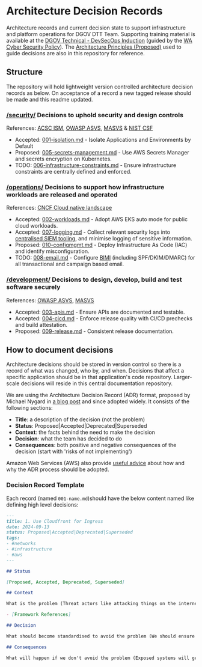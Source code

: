 # Architecture Decision Records

Architecture records and current decision state to support infrastructure and platform operations for DGOV DTT Team. Supporting training material is available at the
[DGOV Technical - DevSecOps Induction](https://soc.cyber.wa.gov.au/training/devsecops-induction/) (guided by the [WA Cyber Security Policy](https://www.wa.gov.au/government/publications/2024-wa-government-cyber-security-policy)). The [Architecture Principles (Proposed)](./architecture-principles.md) used to guide decisions are also in this repository for reference.

## Structure

The repository will hold lightweight version controlled architecture decision records as below. On acceptance of a record a new tagged release should be made and this readme updated.

### [/security/](/security/) Decisions to uphold security and design controls

References: [ACSC ISM](https://www.cyber.gov.au/resources-business-and-government/essential-cyber-security/ism), [OWASP ASVS](https://owasp.org/www-project-application-security-verification-standard/), [MASVS](https://mas.owasp.org/MASVS/) & [NIST CSF](https://www.nist.gov/cyberframework)

- Accepted: [001-isolation.md](security/001-isolation.md) - Isolate Applications and Environments by Default
- Proposed: [005-secrets-management.md](security/005-secrets-management.md) - Use AWS Secrets Manager and secrets encryption on Kubernetes.
- TODO: [006-infrastructure-constraints.md](security/006-infrastructure-constraints.md) - Ensure infrastructure constraints are centrally defined and enforced.

### [/operations/](/operations/) Decisions to support how infrastructure workloads are released and operated

References: [CNCF Cloud native landscape](https://landscape.cncf.io/)

- Accepted: [002-workloads.md](operations/002-workloads.md) - Adopt AWS EKS auto mode for public cloud workloads.
- Accepted: [007-logging.md](operations/007-logging.md) - Collect relevant security logs into [centralised SIEM tooling](https://soc.cyber.wa.gov.au/onboarding/sentinel-guidance/), and minimise logging of sensitive information.
- Proposed: [010-configmgmt.md](operations/010-configmgmt.md) - Deploy Infrastructure As Code (IAC) and identify misconfiguration.
- TODO: [008-email.md](operations/008-email.md) - Configure [BIMI](https://bimigroup.org) (including SPF/DKIM/DMARC) for all transactional and campaign based email.

### [/development/](/development/) Decisions to design, develop, build and test software securely

References: [OWASP ASVS](https://owasp.org/www-project-application-security-verification-standard/), [MASVS](https://mas.owasp.org/MASVS/)

- Accepted: [003-apis.md](development/003-apis.md) - Ensure APIs are documented and testable.
- Accepted: [004-cicd.md](development/004-cicd.md) - Enforce release quality with CI/CD prechecks and build attestation.
- Proposed: [009-release.md](development/009-release.md) - Consistent release documentation.

## How to document decisions

Architecture decisions should be stored in version control so there is a record of what was changed, who by, and when. Decisions that affect a specific application should be in that application's code repository. Larger-scale decisions will reside in this central documentation repository.

We are using the Architecture Decision Record (ADR) format, proposed by Michael Nygard in [a blog post](https://cognitect.com/blog/2011/11/15/documenting-architecture-decisions) and since adopted widely. It consists of the following sections:

-   **Title**: a description of the decision (not the problem)
-   **Status**: Proposed|Accepted|Deprecated|Superseded
-   **Context**: the facts behind the need to make the decision
-   **Decision**: what the team has decided to do
-   **Consequences**: both positive and negative consequences of the decision (start with 'risks of not implementing')

Amazon Web Services (AWS) also provide [useful advice](https://docs.aws.amazon.com/prescriptive-guidance/latest/architectural-decision-records/welcome.html) about how and why the ADR process should be adopted.

### Decision Record Template

Each record (named `001-name.md`)should have the below content named like defining high level decisions:

```markdown
---
title: 1. Use Cloudfront for Ingress
date: 2024-09-13
status: Proposed|Accepted|Deprecated|Superseded
tags:
- #networks
- #infrastructure
- #aws
---

## Status

[Proposed, Accepted, Deprecated, Superseded]

## Context

What is the problem (Threat actors like attacking things on the internet)

- [Framework References]

## Decision

What should become standardised to avoid the problem (We should ensure all inbound traffic from internet is logged/monitored/controlled)

## Consequences

What will happen if we don't avoid the problem (Exposed systems will get compromised)
```
